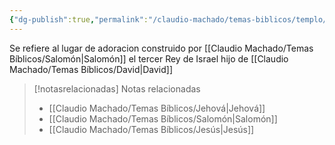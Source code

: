 ```yaml
---
{"dg-publish":true,"permalink":"/claudio-machado/temas-biblicos/templo/","title":"Templo","tags":["Adoración"]}
---
```


Se refiere al lugar de adoracion construido por [[Claudio Machado/Temas Bíblicos/Salomón\|Salomón]] el tercer Rey de Israel hijo de [[Claudio Machado/Temas Bíblicos/David\|David]]


> [!notasrelacionadas] Notas relacionadas
> - [[Claudio Machado/Temas Bíblicos/Jehová\|Jehová]]
> - [[Claudio Machado/Temas Bíblicos/Salomón\|Salomón]]
> - [[Claudio Machado/Temas Bíblicos/Jesús\|Jesús]]

